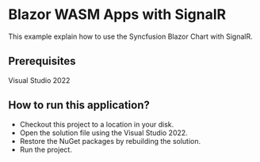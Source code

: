# Blazor WASM Apps with SignalR

This example explain how to use the Syncfusion Blazor Chart with SignalR.

## Prerequisites

Visual Studio 2022

## How to run this application?

* Checkout this project to a location in your disk.
* Open the solution file using the Visual Studio 2022.
* Restore the NuGet packages by rebuilding the solution.
* Run the project.